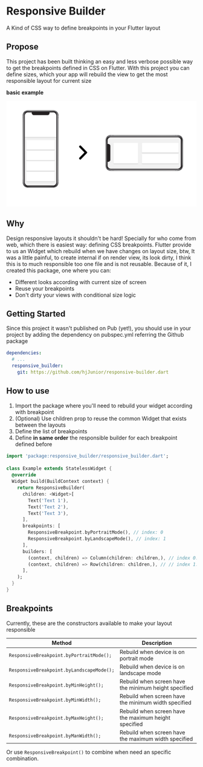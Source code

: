 # Responsive Builder

A Kind of CSS way to define breakpoints in your Flutter layout

## Propose
This project has been built thinking an easy and less verbose possible way to get the breakpoints defined in CSS on Flutter.
With this project you can define sizes, which your app will rebuild the view to get the most responsible layout for current size 

**basic example** 

![Portrait -> Landscape](/example-preview.png?raw=true "Portrait to landscape")

## Why
Design responsive layouts it shouldn't be hard! Specially for who come from web, which there is easiest way: defining CSS breakpoints.
Flutter provide to us an Widget which rebuild when we have changes on layout size, btw, It was a little painful, to create internal if on render view, its look dirty, I think this is to much responsible too one file and is not reusable.
Because of it, I created this package, one where you can:

- Different looks according with current size of screen
- Reuse your breakpoints
- Don't dirty your views with conditional size logic

## Getting Started

Since this project it wasn't published on Pub (yet!), you should use in your project by adding the dependency on pubspec.yml referring the Github package

```yaml
dependencies:
  # ...
  responsive_builder:
    git: https://github.com/hjJunior/responsive-builder.dart
```

## How to use
1. Import the package where you'll need to rebuild your widget according with breakpoint
2. (Optional) Use children prop to reuse the common Widget that exists between the layouts
3. Define the list of breakpoints
4. Define **in same order** the responsible builder for each breakpoint defined before

```dart
import 'package:responsive_builder/responsive_builder.dart';

class Example extends StatelessWidget {
  @override
  Widget build(BuildContext context) {
    return ResponsiveBuilder(
      children: <Widget>[
        Text('Text 1'),
        Text('Text 2'),
        Text('Text 3'),
      ],
      breakpoints: [
        ResponsiveBreakpoint.byPortraitMode(), // index: 0
        ResponsiveBreakpoint.byLandscapeMode(), // index: 1
      ],
      builders: [
        (context, children) => Column(children: children,), // index 0: portrait
        (context, children) => Row(children: children,), // // index 1: landscape
      ],
    );
  }
}
```

## Breakpoints
Currently, these are the constructors available to make your layout responsible

| Method | Description |
|--|--|
| `ResponsiveBreakpoint.byPortraitMode();` | Rebuild when device is on portrait mode |
| `ResponsiveBreakpoint.byLandscapeMode();` | Rebuild when device is on landscape mode |
| `ResponsiveBreakpoint.byMinHeight();` | Rebuild when screen have the minimum height specified | 
| `ResponsiveBreakpoint.byMinWidth();` | Rebuild when screen have the minimum width specified |
| `ResponsiveBreakpoint.byMaxHeight();` | Rebuild when screen have the maximum height specified | 
| `ResponsiveBreakpoint.byManWidth();` | Rebuild when screen have the maximum width specified |

Or use `ResponsiveBreakpoint()` to combine when need an specific combination.
